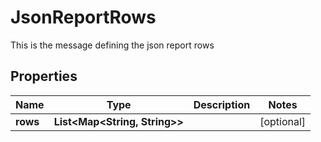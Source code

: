 

# JsonReportRows

This is the message defining the json report rows

## Properties

| Name | Type | Description | Notes |
|------------ | ------------- | ------------- | -------------|
|**rows** | **List&lt;Map&lt;String, String&gt;&gt;** |  |  [optional] |



